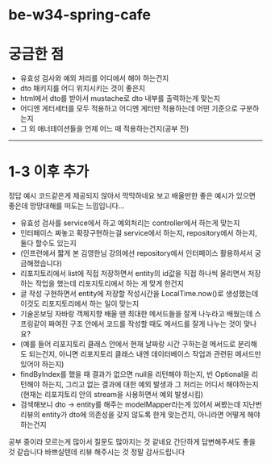 # be-w34-spring-cafe

# 궁금한 점

* 유효성 검사와 예외 처리를 어디에서 해야 하는건지
* dto 패키지를 어디 위치시키는 것이 좋은지
* html에서 dto를 받아서 mustache로 dto 내부를 출력하는게 맞는지
* 어디엔 게터세터를 모두 적용하고 어디엔 게터만 적용하는데 어떤 기준으로 구분하는지
* 그 외 애너테이션들을 언제 어느 때 적용하는건지(공부 전)

---------
# 1-3 이후 추가
정답 예시 코드같은게 제공되지 않아서 막막하네요 보고 배울만한 좋은 예시가 있으면 좋은데 망망대해를 떠도는 느낌입니다...
* 유효성 검사를 service에서 하고 예외처리는 controller에서 하는게 맞는지
* 인터페이스 짜놓고 확장구현하는걸 service에서 하는지, repository에서 하는지, 둘다 할수도 있는지
* (인프런에서 짧게 본 김영한님 강의에선 repository에서 인터페이스 활용하셔서 궁금해졌습니다)
* 리포지토리에서 list에 직접 저장하면서 entity의 id값을 직접 하나씩 올리면서 저장하는 작업을 했는데 리포지토리에서 하는 게 맞게 한건지
* 글 작성 구현하면서 entity에 저장할 작성시간을 LocalTime.now()로 생성했는데 이것도 리포지토리에서 하는 일이 맞는지
* 기술온보딩 자바랑 객체지향 배울 땐 최대한 메서드들을 잘게 나누라고 배웠는데 스프링같이 짜여진 구조 안에서 코드를 작성할 때도 메서드를 잘게 나누는 것이 맞나요?
* (예를 들어 리포지토리 클래스 안에서 현재 날짜랑 시간 구하는걸 메서드로 분리해도 되는건지, 아니면 리포지토리 클래스 내엔 데이터베이스 작업과 관련된 메서드만 있어야 하는지)
* findByIndex를 했을 때 결과가 없으면 null을 리턴해야 하는지, 빈 Optional을 리턴해야 하는지, 그리고 없는 결과에 대한 예외 발생과 그 처리는 어디서 해야하는지(현재는 리포지토리 안의 stream을 사용하면서 예외 발생시킴)
* 검색해보니 dto -> entity를 해주는 modelMapper라는게 있어서 써봤는데 지난번 리뷰의 entity가 dto에 의존성을 갖지 않도록 한게 맞는건지, 아니라면 어떻게 해야하는건지

공부 중이라 모르는게 많아서 질문도 많아지는 것 같네요 간단하게 답변해주셔도 좋을 것 같습니다
바쁘실텐데 리뷰 해주시는 것 정말 감사드립니다